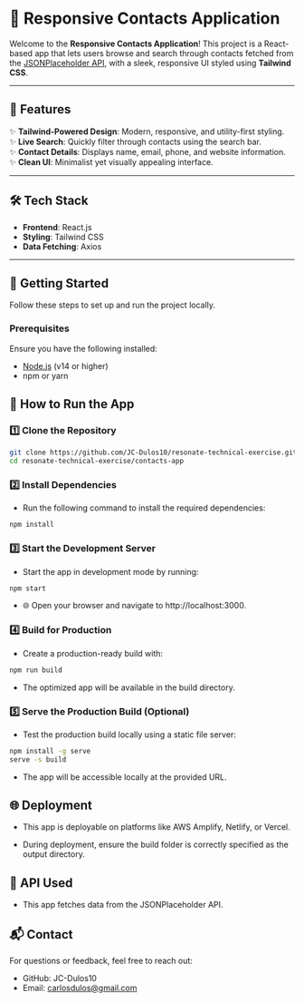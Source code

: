 # 📇 Responsive Contacts Application  

Welcome to the **Responsive Contacts Application**! This project is a React-based app that lets users browse and search through contacts fetched from the [JSONPlaceholder API](https://jsonplaceholder.typicode.com/users), with a sleek, responsive UI styled using **Tailwind CSS**.  

---

## 🎯 Features  
✨ **Tailwind-Powered Design**: Modern, responsive, and utility-first styling.  
✨ **Live Search**: Quickly filter through contacts using the search bar.  
✨ **Contact Details**: Displays name, email, phone, and website information.  
✨ **Clean UI**: Minimalist yet visually appealing interface.  

---

## 🛠️ Tech Stack  
- **Frontend**: React.js  
- **Styling**: Tailwind CSS  
- **Data Fetching**: Axios  

---

## 🚀 Getting Started  

Follow these steps to set up and run the project locally.  

### Prerequisites  
Ensure you have the following installed:  
- [Node.js](https://nodejs.org/) (v14 or higher)  
- npm or yarn

## 🚀 How to Run the App  

### 1️⃣ Clone the Repository  
```bash  
git clone https://github.com/JC-Dulos10/resonate-technical-exercise.git  
cd resonate-technical-exercise/contacts-app
```

### 2️⃣ Install Dependencies
- Run the following command to install the required dependencies:
```bash
npm install  
```
### 3️⃣ Start the Development Server
- Start the app in development mode by running:
```bash
npm start 
``` 
- 🌐 Open your browser and navigate to http://localhost:3000.


### 4️⃣ Build for Production
- Create a production-ready build with:
```bash
npm run build 
``` 
- The optimized app will be available in the build directory.

### 5️⃣ Serve the Production Build (Optional)
- Test the production build locally using a static file server:
```bash
npm install -g serve  
serve -s build  
```
- The app will be accessible locally at the provided URL.


## 🌐 Deployment
- This app is deployable on platforms like AWS Amplify, Netlify, or Vercel.

- During deployment, ensure the build folder is correctly specified as the output directory.

## 🔗 API Used
- This app fetches data from the JSONPlaceholder API.



## 📬 Contact
For questions or feedback, feel free to reach out:
- GitHub: JC-Dulos10
- Email: carlosdulos@gmail.com
